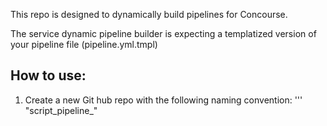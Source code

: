 This repo is designed to dynamically build pipelines for Concourse.


The service dynamic pipeline builder is expecting a templatized version of your pipeline file
(pipeline.yml.tmpl)


## How to use:
1) Create a new Git hub repo with the following naming convention:
   '''
   "script_pipeline_<your unique name here>"

